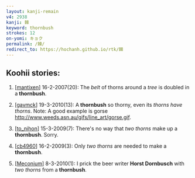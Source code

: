 ```yaml
---
layout: kanji-remain
v4: 2938
kanji: 棘
keyword: thornbush
strokes: 12
on-yomi: キョク
permalink: /棘/
redirect_to: https://hochanh.github.io/rtk/棘
---
```


## Koohii stories: 

1) [<a href="http://kanji.koohii.com/profile/mantixen">mantixen</a>] 16-2-2007(20): The <em>belt</em> of thorns around a <em>tree</em> is doubled in a<strong> thornbush</strong>.

2) [<a href="http://kanji.koohii.com/profile/gavmck">gavmck</a>] 19-3-2010(13): A<strong> thornbush</strong> so thorny, even its <em>thorns have thorns</em>. Note: A good example is gorse <a href="http://www.weeds.asn.au/gifs/line_art/gorse.gif">http://www.weeds.asn.au/gifs/line_art/gorse.gif</a>.

3) [<a href="http://kanji.koohii.com/profile/to_nihon">to_nihon</a>] 15-3-2009(7): There&#039;s no way that <em>two thorns</em> make up a<strong> thornbush</strong>. Sorry.

4) [<a href="http://kanji.koohii.com/profile/cb4960">cb4960</a>] 16-2-2009(3): Only <em>two thorns</em> are needed to make a <strong>thornbush</strong>.

5) [<a href="http://kanji.koohii.com/profile/Meconium">Meconium</a>] 8-3-2010(1): I prick the beer writer <strong>Horst Dornbusch</strong> with <em>two thorns</em> from a<strong> thornbush</strong>.


